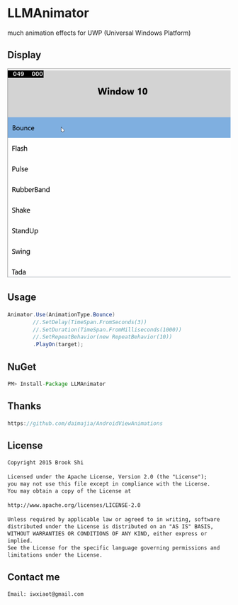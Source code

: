 # LLMAnimator
much animation effects for UWP (Universal Windows Platform)


Display
--------
![](https://raw.githubusercontent.com/brookshi/LLMAnimator/master/animation.gif)

Usage
--------
```java
Animator.Use(AnimationType.Bounce)
        //.SetDelay(TimeSpan.FromSeconds(3))
        //.SetDuration(TimeSpan.FromMilliseconds(1000))
        //.SetRepeatBehavior(new RepeatBehavior(10))
        .PlayOn(target);
```


NuGet
--------
``` java
PM> Install-Package LLMAnimator 
```

Thanks
--------
``` java
https://github.com/daimajia/AndroidViewAnimations
```

License
--------
``` 
Copyright 2015 Brook Shi

Licensed under the Apache License, Version 2.0 (the "License");
you may not use this file except in compliance with the License.
You may obtain a copy of the License at

http://www.apache.org/licenses/LICENSE-2.0

Unless required by applicable law or agreed to in writing, software
distributed under the License is distributed on an "AS IS" BASIS,
WITHOUT WARRANTIES OR CONDITIONS OF ANY KIND, either express or implied.
See the License for the specific language governing permissions and
limitations under the License. 
```

Contact me
--------
```
Email: iwxiaot@gmail.com
```
